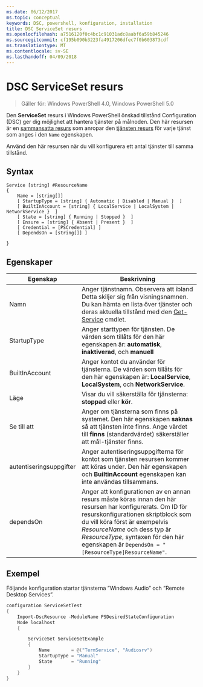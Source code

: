 ```yaml
---
ms.date: 06/12/2017
ms.topic: conceptual
keywords: DSC, powershell, konfiguration, installation
title: DSC ServiceSet resurs
ms.openlocfilehash: a7516120f0c4bc1c91031adc8aabf6a59b845246
ms.sourcegitcommit: cf195b090b3223fa4917206dfec7f0b603873cdf
ms.translationtype: MT
ms.contentlocale: sv-SE
ms.lasthandoff: 04/09/2018
---
```

# <a name="dsc-serviceset-resource"></a>DSC ServiceSet resurs

> Gäller för: Windows PowerShell 4.0, Windows PowerShell 5.0


Den **ServiceSet** resurs i Windows PowerShell önskad tillstånd Configuration (DSC) ger dig möjlighet att hantera tjänster på målnoden. Den här resursen är en [sammansatta resurs](authoringResourceComposite.md) som anropar den [tjänsten resurs](serviceResource.md) för varje tjänst som anges i den `Name` egenskapen.

Använd den här resursen när du vill konfigurera ett antal tjänster till samma tillstånd.

## <a name="syntax"></a>Syntax

```
Service [string] #ResourceName
{
    Name = [string[]]
    [ StartupType = [string] { Automatic | Disabled | Manual }  ]
    [ BuiltInAccount = [string] { LocalService | LocalSystem | NetworkService }  ]
    [ State = [string] { Running | Stopped }  ]
    [ Ensure = [string] { Absent | Present }  ]
    [ Credential = [PSCredential] ]
    [ DependsOn = [string[]] ]

}
```

## <a name="properties"></a>Egenskaper

|  Egenskap  |  Beskrivning   |
|---|---|
| Namn| Anger tjänstnamn. Observera att ibland Detta skiljer sig från visningsnamnen. Du kan hämta en lista över tjänster och deras aktuella tillstånd med den [Get-Service](https://technet.microsoft.com/library/hh849804.aspx) cmdlet.|
| StartupType| Anger starttypen för tjänsten. De värden som tillåts för den här egenskapen är: **automatisk**, **inaktiverad**, och **manuell**|
| BuiltInAccount| Anger kontot du använder för tjänsterna. De värden som tillåts för den här egenskapen är: **LocalService**, **LocalSystem**, och **NetworkService**.|
| Läge| Visar du vill säkerställa för tjänsterna: **stoppad** eller **kör**.|
| Se till att| Anger om tjänsterna som finns på systemet. Den här egenskapen **saknas** så att tjänsten inte finns. Ange värdet till **finns** (standardvärdet) säkerställer att mål-tjänster finns.|
| autentiseringsuppgifter| Anger autentiseringsuppgifterna för kontot som tjänsten resursen kommer att köras under. Den här egenskapen och **BuiltinAccount** egenskapen kan inte användas tillsammans.|
| dependsOn| Anger att konfigurationen av en annan resurs måste köras innan den här resursen har konfigurerats. Om ID för resurskonfigurationen skriptblock som du vill köra först är exempelvis *ResourceName* och dess typ är *ResourceType*, syntaxen för den här egenskapen är `DependsOn = "[ResourceType]ResourceName"`.|



## <a name="example"></a>Exempel

Följande konfiguration startar tjänsterna ”Windows Audio” och ”Remote Desktop Services”.

```powershell
configuration ServiceSetTest
{
    Import-DscResource -ModuleName PSDesiredStateConfiguration
    Node localhost
    {

        ServiceSet ServiceSetExample
        {
            Name        = @("TermService", "Audiosrv")
            StartupType = "Manual"
            State       = "Running"
        }
    }
}
```